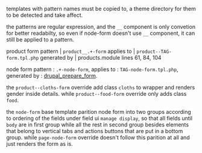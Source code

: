 templates with pattern names must be copied to,
a theme directory for them to be detected and take affect.

the patterns are regular expression, 
and the `__` component is only convetion for better readabilty,
so even if node-form doesn't use `__` component, it can still be applied to a pattern.

product form pattern | `product__.+-form`
applies to | `product--TAG-form.tpl.php`
generated by | products.module lines 61, 84, 104

node form pattern : `.+-node-form`,
applies to : `TAG-node-form.tpl.php`,
generated by : [drupal_prepare_form](http://cgit.drupalcode.org/drupal/tree/includes/form.inc?h=7.x#n1114).

the `product--cloths-form` override add class `cloths` to wrapper and renders gender inside details.
while `product--food-form` override only adds class `food`.

the `node-form` base template parition node form into two groups according to ordering of the fields under field ui `manage display`, so that all fields until `body` are in first group while all the rest in second group besides elements that belong to vertical tabs and actions buttons that are put in a bottom group.
while `page-node-form` override doesn't follow this parition at all and just renders the form as is.
